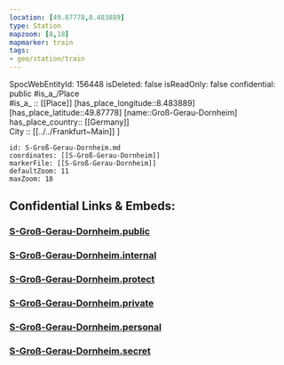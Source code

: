 ```yaml
---
location: [49.87778,8.483889] 
type: Station 
mapzoom: [8,18] 
mapmarker: train 
tags:
- geo/station/train
---
```

SpocWebEntityId: 156448
isDeleted: false
isReadOnly: false
confidential: public
#is_a_/Place  
#is_a_ :: [[Place]] 
[has_place_longitude::8.483889] 
[has_place_latitude::49.87778] 
[name::Groß-Gerau-Dornheim] 
has_place_country:: [[Germany]]  
City :: [[../../Frankfurt~Main]] ] 


```leaflet
id: S-Groß-Gerau-Dornheim.md
coordinates: [[S-Groß-Gerau-Dornheim]] 
markerFile: [[S-Groß-Gerau-Dornheim]] 
defaultZoom: 11 
maxZoom: 18
```


## Confidential Links & Embeds: 

### [S-Groß-Gerau-Dornheim.public](/_public/\Earth\Continent\Europe\Europe~Central\Germany\Germany~West\Hessen\counties~Hessen\Frankfurt~Main\Stations-FFM~SS-Groß-Gerau-Dornheim.public.md) 

### [S-Groß-Gerau-Dornheim.internal](/_internal/\Earth\Continent\Europe\Europe~Central\Germany\Germany~West\Hessen\counties~Hessen\Frankfurt~Main\Stations-FFM~SS-Groß-Gerau-Dornheim.internal.md) 

### [S-Groß-Gerau-Dornheim.protect](/_protect/\Earth\Continent\Europe\Europe~Central\Germany\Germany~West\Hessen\counties~Hessen\Frankfurt~Main\Stations-FFM~SS-Groß-Gerau-Dornheim.protect.md) 

### [S-Groß-Gerau-Dornheim.private](/_private/\Earth\Continent\Europe\Europe~Central\Germany\Germany~West\Hessen\counties~Hessen\Frankfurt~Main\Stations-FFM~SS-Groß-Gerau-Dornheim.private.md) 

### [S-Groß-Gerau-Dornheim.personal](/_personal/\Earth\Continent\Europe\Europe~Central\Germany\Germany~West\Hessen\counties~Hessen\Frankfurt~Main\Stations-FFM~SS-Groß-Gerau-Dornheim.personal.md) 

### [S-Groß-Gerau-Dornheim.secret](/_secret/\Earth\Continent\Europe\Europe~Central\Germany\Germany~West\Hessen\counties~Hessen\Frankfurt~Main\Stations-FFM~SS-Groß-Gerau-Dornheim.secret.md)

